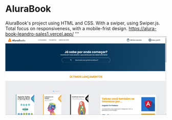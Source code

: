 # AluraBook
AluraBook's project using HTML and CSS. With a swiper, using Swiper.js.
Total focus on responsiveness, with a mobile-frist design.
https://alura-book-leandro-sales1.vercel.app/
'''
![image](https://github.com/Leandro-Sales1/AluraBook/blob/main/Captura%20de%20tela%202023-04-30%20212218.jpg)

